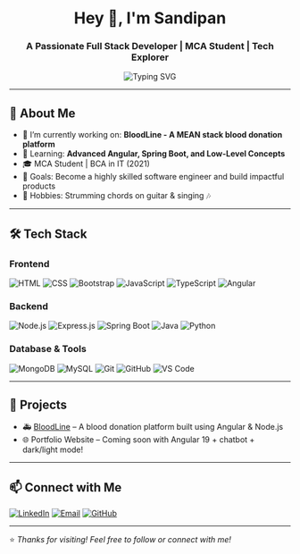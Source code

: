<!-- GitHub Profile README -->

<h1 align="center">Hey 👋, I'm Sandipan</h1>
<h3 align="center">A Passionate Full Stack Developer | MCA Student | Tech Explorer</h3>

<p align="center">
  <img src="https://readme-typing-svg.demolab.com?font=Fira+Code&size=22&pause=1000&center=true&vCenter=true&width=435&lines=Full+Stack+Developer;Frontend+%7C+Backend+%7C+MEAN+Stack;Love+Crafting+Clean+UIs+%26+Efficient+Code;Open+Source+Enthusiast" alt="Typing SVG" />
</p>

---

## 🚀 About Me

- 🔭 I’m currently working on: **BloodLine - A MEAN stack blood donation platform**
- 🌱 Learning: **Advanced Angular, Spring Boot, and Low-Level Concepts**
- 🎓 MCA Student | BCA in IT (2021)
- 🎯 Goals: Become a highly skilled software engineer and build impactful products
- 🎸 Hobbies: Strumming chords on guitar & singing 🎶

---

## 🛠️ Tech Stack

### Frontend
![HTML](https://img.shields.io/badge/-HTML5-E34F26?style=flat&logo=html5)
![CSS](https://img.shields.io/badge/-CSS3-1572B6?style=flat&logo=css3)
![Bootstrap](https://img.shields.io/badge/-Bootstrap-563D7C?style=flat&logo=bootstrap)
![JavaScript](https://img.shields.io/badge/-JavaScript-F7DF1E?style=flat&logo=javascript)
![TypeScript](https://img.shields.io/badge/-TypeScript-3178C6?style=flat&logo=typescript)
![Angular](https://img.shields.io/badge/-Angular-DD0031?style=flat&logo=angular)

### Backend
![Node.js](https://img.shields.io/badge/-Node.js-339933?style=flat&logo=nodedotjs)
![Express.js](https://img.shields.io/badge/-Express.js-000000?style=flat&logo=express)
![Spring Boot](https://img.shields.io/badge/-Spring%20Boot-6DB33F?style=flat&logo=springboot)
![Java](https://img.shields.io/badge/-Java-007396?style=flat&logo=java)
![Python](https://img.shields.io/badge/-Python-3776AB?style=flat&logo=python)

### Database & Tools
![MongoDB](https://img.shields.io/badge/-MongoDB-47A248?style=flat&logo=mongodb)
![MySQL](https://img.shields.io/badge/-MySQL-4479A1?style=flat&logo=mysql)
![Git](https://img.shields.io/badge/-Git-F05032?style=flat&logo=git)
![GitHub](https://img.shields.io/badge/-GitHub-181717?style=flat&logo=github)
![VS Code](https://img.shields.io/badge/-VS%20Code-007ACC?style=flat&logo=visualstudiocode)

---

## 📌 Projects

- 🚑 [BloodLine](https://github.com/SandipanKarmakar04/bloodline) – A blood donation platform built using Angular & Node.js
- 🌐 Portfolio Website – Coming soon with Angular 19 + chatbot + dark/light mode!

---

## 📫 Connect with Me

[![LinkedIn](https://img.shields.io/badge/-LinkedIn-0077B5?style=flat&logo=linkedin)](https://linkedin.com/in/sandipankarmakar)
[![Email](https://img.shields.io/badge/-Email-D14836?style=flat&logo=gmail&logoColor=white)](mailto:sandipan.sk7@gmail.com)
[![GitHub](https://img.shields.io/badge/-GitHub-181717?style=flat&logo=github)](https://github.com/SandipanKarmakar04)

---

⭐️ *Thanks for visiting! Feel free to follow or connect with me!*
